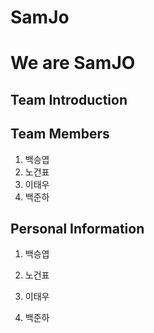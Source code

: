 # SamJo

We are SamJO
============
## Team Introduction
>
>
>
>
## Team Members
1. 백승엽
2. 노건표
3. 이태우
4. 백준하

## Personal Information
1. 백승엽
>
>
>
>
>
>
2. 노건표
>
>
>
>
>
>
3. 이태우
>
>
>
>
>
>
4. 백준하
>
>
>
>
>
>

